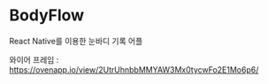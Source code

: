 # BodyFlow
React Native를 이용한 눈바디 기록 어플

와이어 프레임 : https://ovenapp.io/view/2UtrUhnbbMMYAW3Mx0tycwFo2E1Mo6p6/